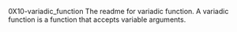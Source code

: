 0X10-variadic_function
The readme for variadic function. A variadic function is a function that accepts variable arguments.

